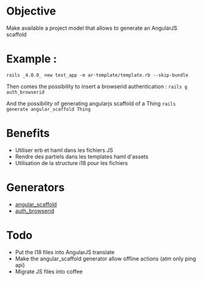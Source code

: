 # Objective
Make available a project model that allows to generate an AngularJS scaffold

# Example :
`rails _4.0.0_ new test_app -m ar-template/template.rb --skip-bundle`

Then comes the possibility to insert a browserid authentication :
`rails g auth_browserid`

And the possibility of generating angularjs scaffold of a Thing
`rails generate angular_scaffold Thing` 

# Benefits
  * Utiliser erb et haml dans les fichiers JS
  * Rendre des partiels dans les templates haml d'assets
  * Utilisation de la structure i18 pour les fichiers 

# Generators
  * [angular_scaffold](https://github.com/alain-andre/ar-template/tree/master/angular_scaffold)
  * [auth_browserid](https://github.com/alain-andre/ar-template/tree/master/auth_browserid)

# Todo
  * Put the I18 files into AngularJS translate
  * Make the angular_scaffold generator allow offline actions (atm only ping api)
  * Migrate JS files into coffee